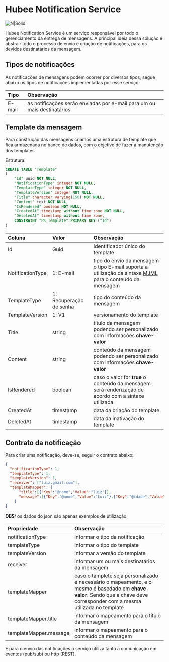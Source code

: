# Hubee Notification Service

![N|Solid](https://media-exp1.licdn.com/dms/image/C4E0BAQHOp41isf2byw/company-logo_200_200/0?e=1611792000&v=beta&t=R627Tkw1cwQgb-LjNTJh_4auJWQsQieuU4wHoyLfIDA)

Hubee Notification Service é um serviço responsável por todo o gerenciamento da entrega de mensagens. A principal ideia dessa solução é abstrair todo o processo de envio e criação de notificações, para os devidos destinatários da mensagem.

## Tipos de notificações

As notificações de mensagens podem ocorrer por diversos tipos, segue abaixo os tipos de notificações implementadas por esse serviço:

| Tipo | Observação |
|:----|:----------|
| E-mail | as notificações serão enviadas por e-mail para um ou mais destinatários |

## Template da mensagem

Para construção das mensagens criamos uma estrutura de template que fica armazenada no banco de dados, com o objetivo de fazer a manutenção dos templates.

Estrutura:

```sql
CREATE TABLE "Template"
(
    "Id" uuid NOT NULL,
    "NotificationType" integer NOT NULL,
    "TemplateType" integer NOT NULL,
    "TemplateVersion" integer NOT NULL,
    "Title" character varying(150) NOT NULL,
    "Content" text NOT NULL,
    "IsRendered" boolean NOT NULL,
    "CreatedAt" timestamp without time zone NOT NULL,
    "DeletedAt" timestamp without time zone,
    CONSTRAINT "PK_Template" PRIMARY KEY ("Id")
)
```

| Coluna | Valor | Observação |
|:----|:----------|:----------|
| Id | Guid | identificador único do template |
| NotificationType | 1: E-mail | tipo do envio da mensagem <br> o tipo E-mail suporta a utilização da sintaxe [MJML](https://documentation.mjml.io/) para o conteúdo da mensagem |
| TemplateType | 1: Recuperação de senha  | tipo do conteúdo da mensagem |
| TemplateVersion | 1: V1 | versionamento do template |
| Title | string | título da mensagem podendo ser personalizado com informações **chave-valor** |
| Content | string | conteúdo da mensagem podendo ser personalizado com informações **chave-valor** |
| IsRendered | boolean | caso o valor for **true** o conteúdo da mensagem será renderização de acordo com a sintaxe utilizada |
| CreatedAt | timestamp | data da criação do template |
| DeletedAt | timestamp | data da inativação do template |

## Contrato da notificação

Para criar uma notificação, deve-se, seguir o contrato abaixo:

```json
{
  "notificationType": 1,
  "templateType": 1,
  "templateVersion": 1,
  "receiver": ["luiz.gmail.com"],
  "templateMapper": {
      "title":[{"Key":"@nome","Value":"luiz"}],
      "message":[{"Key":"@nome","Value":"Luiz"},{"Key":"@idade","Value":"25"}]
    }
}
```

**OBS:** os dados do json são apenas exemplos de utilização

| Propriedade | Observação |
|:----|:----------|
| notificationType | informar o tipo da notificação |
| templateType | informar o tipo do template |
| templateVersion | informar a versão do template |
| receiver | informar um ou mais destinatários da mensagem |
| templateMapper | caso o tamplete seja personalizado é necessário o mapeamento, e o mesmo é basedado em **chave-valor**. Sendo que a chave deve corresponder com a mesma utilizada no template |
| templateMapper.title | informar o mapeamento para o título da mensagem |
| templateMapper.message | informar o mapeamento para o conteúdo da mensagem |

E para o envio das notificações o serviço utiliza tanto a comunicação em eventos (pub/sub) ou http (REST).
